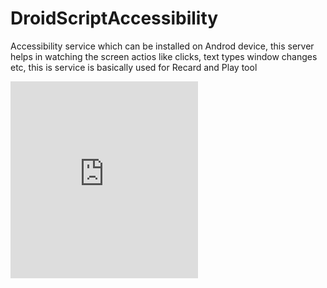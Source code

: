 # DroidScriptAccessibility
Accessibility service which can be installed on Androd device, this server helps in watching the screen actios like clicks, text types window changes etc, this is service is basically used for Recard and Play tool


<iframe witdth='560' height='315' src='https://youtu.be/WeFCZzkfn4c' frameborder='0' allowfullscreen/>


[![](https://www.youtube.com/watch?v=WeFCZzkfn4c&feature=youtu.be%5C0.jpg)](https://youtu.be/WeFCZzkfn4c "")
